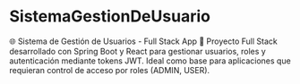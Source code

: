 # SistemaGestionDeUsuario
🌐 Sistema de Gestión de Usuarios - Full Stack App  🎯 Proyecto Full Stack desarrollado con Spring Boot y React para gestionar usuarios, roles y autenticación mediante tokens JWT. Ideal como base para aplicaciones que requieran control de acceso por roles (ADMIN, USER).
